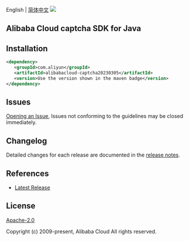 English | [简体中文](README-CN.md)
![](https://aliyunsdk-pages.alicdn.com/icons/AlibabaCloud.svg)

## Alibaba Cloud captcha SDK for Java

## Installation

```xml
<dependency>
   <groupId>com.aliyun</groupId>
   <artifactId>alibabacloud-captcha20230305</artifactId>
   <version>Use the version shown in the maven badge</version>
</dependency>
```

## Issues
[Opening an Issue](https://github.com/aliyun/alibabacloud-java-async-sdk/issues/new), Issues not conforming to the guidelines may be closed immediately.

## Changelog
Detailed changes for each release are documented in the [release notes](./ChangeLog.txt).

## References
* [Latest Release](https://github.com/aliyun/alibabacloud-async-java-sdk/)

## License
[Apache-2.0](http://www.apache.org/licenses/LICENSE-2.0)

Copyright (c) 2009-present, Alibaba Cloud All rights reserved.